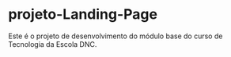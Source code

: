 # projeto-Landing-Page
Este é o projeto de desenvolvimento do módulo base do curso de Tecnologia da Escola DNC.
